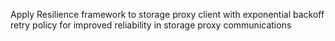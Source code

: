 Apply Resilience framework to storage proxy client with exponential backoff retry policy for improved reliability in storage proxy communications
